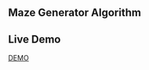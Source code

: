## Maze Generator Algorithm

## Live Demo
[DEMO](https://edxmo.github.io/maze-runner/public/index.html)
